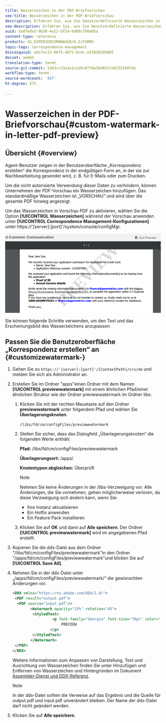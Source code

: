```yaml
---
title: Wasserzeichen in der PDF-Briefvorschau
seo-title: Wasserzeichen in der PDF-Briefvorschau
description: Erfahren Sie, wie Sie benutzerdefinierte Wasserzeichen in der PDF-Briefvorschau erstellen.
seo-description: Erfahren Sie, wie Sie benutzerdefinierte Wasserzeichen in der PDF-Briefvorschau erstellen.
uuid: 5adfede3-9b38-4a12-bf14-6d80cfb0a05a
content-type: reference
products: SG_EXPERIENCEMANAGER/6.5/FORMS
topic-tags: correspondence-management
discoiquuid: adc7ec13-0675-4071-9c4c-e238202d9d85
docset: aem65
translation-type: tm+mt
source-git-commit: 1343cc33a1e1ce26c0770a3b49317e82353497ab
workflow-type: tm+mt
source-wordcount: '357'
ht-degree: 57%

---
```



# Wasserzeichen in der PDF-Briefvorschau{#custom-watermark-in-letter-pdf-preview}

## Übersicht {#overview}

Agent-Benutzer zeigen in der Benutzeroberfläche „Korrespondenz erstellen“ die Korrespondenz in der endgültigen Form an, in der sie zur Nachbearbeitung gesendet wird, z. B. für E-Mails oder zum Drucken.

Um die nicht autorisierte Verwendung dieser Daten zu verhindern, können Unternehmen der PDF-Vorschau ein Wasserzeichen hinzufügen. Das standardmäßige Wasserzeichen ist „VORSCHAU“ und wird über die gesamte PDF hinweg angezeigt.

Um das Wasserzeichen in Vorschau PDF zu aktivieren, wählen Sie die Option **[!UICONTROL Wasserzeichen]** während der Vorschau anwenden unter **[!UICONTROL Correspondence Management-Konfigurationen]** unter https://&#39;[server]:[port]&#39;/system/console/configMgr.

![default-watermark](assets/default-watermark.png)

Sie können folgende Schritte verwenden, um den Text und das Erscheinungsbild des Wasserzeichens anzupassen:

## Passen Sie die Benutzeroberfläche „Korrespondenz erstellen“ an {#customizewatermark-}

1. Gehen Sie zu `https://'[server]:[port]'/[ContextPath]/crx/de` und melden Sie sich als Administrator an.
1. Erstellen Sie im Ordner &quot;apps&quot;einen Ordner mit dem Namen **[!UICONTROL previewwatermark]** mit einem ähnlichen Pfad/einer ähnlichen Struktur wie der Ordner previewwatermark im Ordner libs:

   1. Klicken Sie mit der rechten Maustaste auf den Ordner **previewwatermark** unter folgendem Pfad und wählen Sie **Überlagerungsknoten**:

      `/libs/fd/cm/configFiles/previewwatermark`

   1. Stellen Sie sicher, dass das Dialogfeld „Überlagerungsknoten“ die folgenden Werte enthält:

      **Pfad:** /libs/fd/cm/configFiles/previewwatermark

      **Überlagerungsort:** /apps/

      **Knotentypen abgleichen:** Überprüft

      >[!NOTE]
      >
      >Nehmen Sie keine Änderungen in der /libs-Verzweigung vor. Alle Änderungen, die Sie vornehmen, gehen möglicherweise verloren, da diese Verzweigung sich ändern kann, wenn Sie:
      >
      >    
      >    
      >    * Ihre Instanz aktualisieren
      >    * Ein Hotfix anwenden
      >    * Ein Feature Pack installieren


   1. Klicken Sie auf **OK** und dann auf **Alle speichern**. Der Ordner **[!UICONTROL previewwatermark]** wird im angegebenen Pfad erstellt.



1. Kopieren Sie die ddx-Datei aus dem Ordner &quot;/libs/fd/cm/configFiles/previewwatermark&quot;in den Ordner &quot;/apps/fd/cm/configFiles/previewwatermark&quot;und klicken Sie auf **[!UICONTROL Save All]**.
1. Nehmen Sie in der ddx-Datei unter „/apps/fd/cm/configFiles/previewwatermark/“ die gewünschten Änderungen vor.

   ```xml
   <DDX xmlns="https://ns.adobe.com/DDX/1.0/">
    <PDF result="output.pdf">
     <PDF source="input.pdf"/>
           <Watermark opacity="15%" rotation="45">
            <StyledText>
                     <p font-family="Georgia" font-size="70pt" color="black" font-weight="bold">
                         PREVIEW
                    </p>
            </StyledText>
           </Watermark>
    </PDF>
   </DDX>
   ```

   Weitere Informationen zum Anpassen von Darstellung, Text und Ausrichtung von Wasserzeichen finden Sie unter Hinzufügen und Entfernen von Wasserzeichen und Hintergründen im Dokument [Assembler-Dienst und DDX-Referenz](https://help.adobe.com/en_US/livecycle/11.0/ddxRef.pdf).

   >[!NOTE]
   >
   >In der ddx-Datei sollten die Verweise auf das Ergebnis und die Quelle für output.pdf und input.pdf unverändert bleiben. Der Name der ddx-Datei darf nicht geändert werden.

1. Klicken Sie auf **Alle speichern**.

